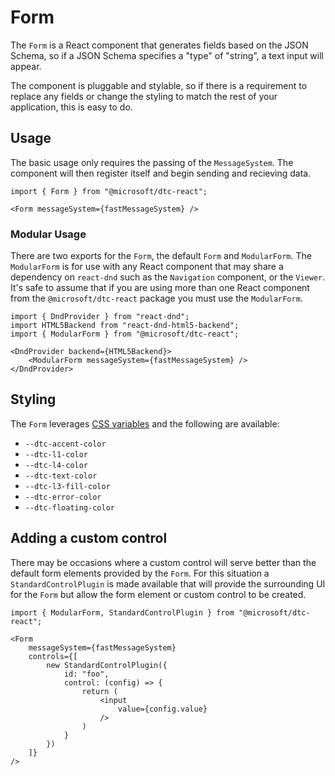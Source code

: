 # Form

The `Form` is a React component that generates fields based on the JSON Schema, so if a JSON Schema specifies a "type" of "string", a text input will appear.

The component is pluggable and stylable, so if there is a requirement to replace any fields or change the styling to match the rest of your application, this is easy to do.

## Usage

The basic usage only requires the passing of the `MessageSystem`. The component will then register itself and begin sending and recieving data.

```tsx
import { Form } from "@microsoft/dtc-react";

<Form messageSystem={fastMessageSystem} />
```

### Modular Usage

There are two exports for the `Form`, the default `Form` and `ModularForm`. The `ModularForm` is for use with any React component that may share a dependency on `react-dnd` such as the `Navigation` component, or the `Viewer`. It's safe to assume that if you are using more than one React component from the `@microsoft/dtc-react` package you must use the `ModularForm`.

```tsx
import { DndProvider } from "react-dnd";
import HTML5Backend from "react-dnd-html5-backend";
import { ModularForm } from "@microsoft/dtc-react";

<DndProvider backend={HTML5Backend}>
    <ModularForm messageSystem={fastMessageSystem} />
</DndProvider>
```

## Styling

The `Form` leverages [CSS variables](https://developer.mozilla.org/en-US/docs/Web/CSS/Using_CSS_custom_properties) and the following are available:

- `--dtc-accent-color`
- `--dtc-l1-color`
- `--dtc-l4-color`
- `--dtc-text-color`
- `--dtc-l3-fill-color`
- `--dtc-error-color`
- `--dtc-floating-color`

## Adding a custom control

There may be occasions where a custom control will serve better than the default form elements provided by the `Form`. For this situation a `StandardControlPlugin` is made available that will provide the surrounding UI for the `Form` but allow the form element or custom control to be created.

```tsx
import { ModularForm, StandardControlPlugin } from "@microsoft/dtc-react";

<Form
    messageSystem={fastMessageSystem}
    controls={[
        new StandardControlPlugin({
            id: "foo",
            control: (config) => {
                return (
                    <input
                        value={config.value}
                    />
                )
            }
        })
    ]}
/>
```
